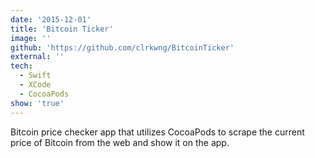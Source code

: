 ```yaml
---
date: '2015-12-01'
title: 'Bitcoin Ticker'
image: ''
github: 'https://github.com/clrkwng/BitcoinTicker'
external: ''
tech:
  - Swift
  - XCode
  - CocoaPods
show: 'true'
---
```


Bitcoin price checker app that utilizes CocoaPods to scrape the current price of Bitcoin from the web and show it on the app.

